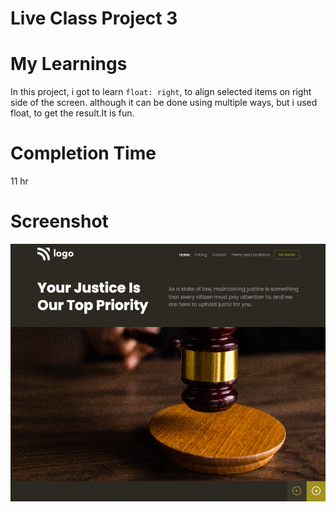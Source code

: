 # Live Class Project 3


# My Learnings
In this project, i got to learn `float: right`, to align selected items on right side of the screen. although it can be done using multiple ways, but i used float, to get the result.It is fun.

# Completion Time
11 hr

# Screenshot
![image](./result3.png)